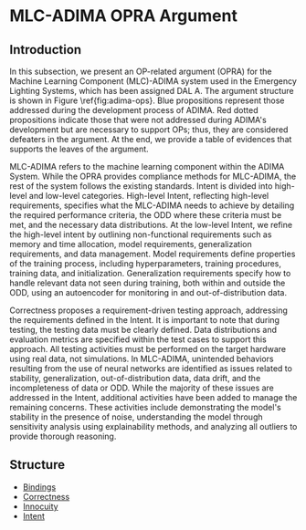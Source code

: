 # MLC-ADIMA OPRA Argument

## Introduction

In this subsection, we present an OP-related argument (OPRA) for the Machine Learning Component (MLC)-ADIMA system used in the Emergency Lighting Systems, which has been assigned DAL A. The argument structure is shown in Figure \ref{fig:adima-ops}. Blue propositions represent those addressed during the development process of ADIMA. Red dotted propositions indicate those that were not addressed during ADIMA's development but are necessary to support OPs; thus, they are considered defeaters in the argument. At the end, we provide a table of evidences that supports the leaves of the argument.

MLC-ADIMA refers to the machine learning component within the ADIMA System. While the OPRA provides compliance methods for MLC-ADIMA, the rest of the system follows the existing standards. Intent is divided into high-level and low-level categories. High-level Intent, reflecting high-level requirements, specifies what the MLC-ADIMA needs to achieve by detailing the required performance criteria, the ODD where these criteria must be met, and the necessary data distributions. At the low-level Intent, we refine the high-level intent by outlining non-functional requirements such as memory and time allocation, model requirements, generalization requirements, and data management. Model requirements define properties of the training process, including hyperparameters, training procedures, training data, and initialization. Generalization requirements specify how to handle relevant data not seen during training, both within and outside the ODD, using an autoencoder for monitoring in and out-of-distribution data.

Correctness proposes a requirement-driven testing approach, addressing the requirements defined in the Intent. It is important to note that during testing, the testing data must be clearly defined. Data distributions and evaluation metrics are specified within the test cases to support this approach. All testing activities must be performed on the target hardware using real data, not simulations. In MLC-ADIMA, unintended behaviors resulting from the use of neural networks are identified as issues related to stability, generalization, out-of-distribution data, data drift, and the incompleteness of data or ODD. While the majority of these issues are addressed in the Intent, additional activities have been added to manage the remaining concerns. These activities include demonstrating the model's stability in the presence of noise, understanding the model through sensitivity analysis using explainability methods, and analyzing all outliers to provide thorough reasoning.

## Structure

- [Bindings](bindings.md)
- [Correctness](correctness.md)
- [Innocuity](innocuity.md)
- [Intent](intent.md)

